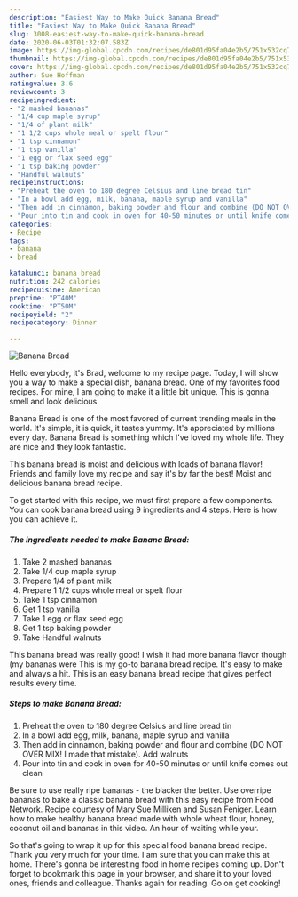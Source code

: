 ```yaml
---
description: "Easiest Way to Make Quick Banana Bread"
title: "Easiest Way to Make Quick Banana Bread"
slug: 3008-easiest-way-to-make-quick-banana-bread
date: 2020-06-03T01:32:07.583Z
image: https://img-global.cpcdn.com/recipes/de801d95fa04e2b5/751x532cq70/banana-bread-recipe-main-photo.jpg
thumbnail: https://img-global.cpcdn.com/recipes/de801d95fa04e2b5/751x532cq70/banana-bread-recipe-main-photo.jpg
cover: https://img-global.cpcdn.com/recipes/de801d95fa04e2b5/751x532cq70/banana-bread-recipe-main-photo.jpg
author: Sue Hoffman
ratingvalue: 3.6
reviewcount: 3
recipeingredient:
- "2 mashed bananas"
- "1/4 cup maple syrup"
- "1/4 of plant milk"
- "1 1/2 cups whole meal or spelt flour"
- "1 tsp cinnamon"
- "1 tsp vanilla"
- "1 egg or flax seed egg"
- "1 tsp baking powder"
- "Handful walnuts"
recipeinstructions:
- "Preheat the oven to 180 degree Celsius and line bread tin"
- "In a bowl add egg, milk, banana, maple syrup and vanilla"
- "Then add in cinnamon, baking powder and flour and combine (DO NOT OVER MIX! I made that mistake). Add walnuts"
- "Pour into tin and cook in oven for 40-50 minutes or until knife comes out clean"
categories:
- Recipe
tags:
- banana
- bread

katakunci: banana bread 
nutrition: 242 calories
recipecuisine: American
preptime: "PT40M"
cooktime: "PT50M"
recipeyield: "2"
recipecategory: Dinner

---
```



![Banana Bread](https://img-global.cpcdn.com/recipes/de801d95fa04e2b5/751x532cq70/banana-bread-recipe-main-photo.jpg)

Hello everybody, it's Brad, welcome to my recipe page. Today, I will show you a way to make a special dish, banana bread. One of my favorites food recipes. For mine, I am going to make it a little bit unique. This is gonna smell and look delicious.

Banana Bread is one of the most favored of current trending meals in the world. It's simple, it is quick, it tastes yummy. It's appreciated by millions every day. Banana Bread is something which I've loved my whole life. They are nice and they look fantastic.

This banana bread is moist and delicious with loads of banana flavor! Friends and family love my recipe and say it&#39;s by far the best! Moist and delicious banana bread recipe.


To get started with this recipe, we must first prepare a few components. You can cook banana bread using 9 ingredients and 4 steps. Here is how you can achieve it.

<!--inarticleads1-->

##### The ingredients needed to make Banana Bread:

1. Take 2 mashed bananas
1. Take 1/4 cup maple syrup
1. Prepare 1/4 of plant milk
1. Prepare 1 1/2 cups whole meal or spelt flour
1. Take 1 tsp cinnamon
1. Get 1 tsp vanilla
1. Take 1 egg or flax seed egg
1. Get 1 tsp baking powder
1. Take Handful walnuts


This banana bread was really good! I wish it had more banana flavor though (my bananas were This is my go-to banana bread recipe. It&#39;s easy to make and always a hit. This is an easy banana bread recipe that gives perfect results every time. 

<!--inarticleads2-->

##### Steps to make Banana Bread:

1. Preheat the oven to 180 degree Celsius and line bread tin
1. In a bowl add egg, milk, banana, maple syrup and vanilla
1. Then add in cinnamon, baking powder and flour and combine (DO NOT OVER MIX! I made that mistake). Add walnuts
1. Pour into tin and cook in oven for 40-50 minutes or until knife comes out clean


Be sure to use really ripe bananas - the blacker the better. Use overripe bananas to bake a classic banana bread with this easy recipe from Food Network. Recipe courtesy of Mary Sue Milliken and Susan Feniger. Learn how to make healthy banana bread made with whole wheat flour, honey, coconut oil and bananas in this video. An hour of waiting while your. 

So that's going to wrap it up for this special food banana bread recipe. Thank you very much for your time. I am sure that you can make this at home. There's gonna be interesting food in home recipes coming up. Don't forget to bookmark this page in your browser, and share it to your loved ones, friends and colleague. Thanks again for reading. Go on get cooking!
